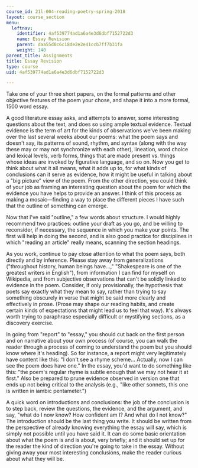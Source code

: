 ```yaml
---
course_id: 21l-004-reading-poetry-spring-2018
layout: course_section
menu:
  leftnav:
    identifier: 4af539774ad1a6a4e3d6dbf7152722d3
    name: Essay Revision
    parent: daa55d0c6c18de2e2e41ccb7ff7b31fa
    weight: 140
parent_title: Assignments
title: Essay Revision
type: course
uid: 4af539774ad1a6a4e3d6dbf7152722d3

---
```


Take one of your three short papers, on the formal patterns and other objective features of the poem your chose, and shape it into a more formal, 1500 word essay.

A good literature essay asks, and attempts to answer, some interesting questions about the text, and does so using ample textual evidence. Textual evidence is the term of art for the kinds of observations we've been making over the last several weeks about our poems: what the poem says and doesn't say, its patterns of sound, rhythm, and syntax (along with the way these may or may not synchronize with each other), lineation, word choice and lexical levels, verb forms, things that are made present vs. things whose ideas are invoked by figurative language, and so on. Now you get to think about what it all means, what it adds up to, for what kinds of conclusions can it serve as evidence, how it might be useful in talking about a "big picture" view of the poem. From the other direction, you could think of your job as framing an interesting question about the poem for which the evidence you have helps to provide an answer. I think of this process as making a mosaic—finding a way to place the different pieces I have such that the outline of something can emerge.

Now that I've said "outline," a few words about structure. I would highly recommend two practices: outline your draft as you go, and be willing to reconsider, if necessary, the sequence in which you make your points. The first will help in doing the second, and is also good practice for disciplines in which "reading an article" really means, scanning the section headings.

As you work, continue to pay close attention to what the poem says, both directly and by inference. Please stay away from generalizations ("throughout history, human beings have…," "Shakespeare is one of the greatest writers in English"), from information I can find for myself on Wikipedia, and from subjective observations that can't be solidly linked to evidence in the poem. Consider, if only provisionally, the hypothesis that poets say exactly what they mean to say, rather than trying to say something obscurely in verse that might be said more clearly and effectively in prose. (Prose may shape our reading habits, and create certain kinds of expectations that might lead us to feel that way). It's always worth trying to paraphrase especially difficult or mystifying sections, as a discovery exercise.

In going from "report" to "essay," you should cut back on the first person and on narrative about your own process (of course, you can walk the reader through a process of coming to understand the poem but you should know where it's heading). So for instance, a report might very legitimately have content like this: "I don't see a rhyme scheme… Actually, now I can see the poem does have one." In the essay, you'd want to do something like this: "the poem's regular rhyme is subtle enough that we may not hear it at first." Also be prepared to prune evidence observed in version one that ends up not being critical to the analysis (e.g., "like other sonnets, this one is written in iambic pentameter.")

A quick word on introductions and conclusions: the job of the conclusion is to step back, review the questions, the evidence, and the argument, and say, "what do I now know? How confident am I? And what do I not know?" The introduction should be the last thing you write. It should be written from the perspective of already knowing everything the essay will say, which is simply not possible until you have said it. It can do some basic orientation about what the poem is and is about, very briefly; and it should set up for the reader the kind of direction you're going to take in the essay. Without giving away your most interesting conclusions, make the reader curious about what they will be.